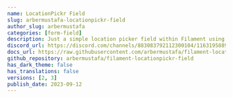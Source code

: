 ```yaml
---
name: LocationPickr Field
slug: arbermustafa-locationpickr-field
author_slug: arbermustafa
categories: [form-field]
description: Just a simple location picker field within Filament using Google Maps.
discord_url: https://discord.com/channels/883083792112300104/1163195889146400768
docs_url: https://raw.githubusercontent.com/arbermustafa/filament-locationpickr-field/main/README.md
github_repository: arbermustafa/filament-locationpickr-field
has_dark_theme: false
has_translations: false
versions: [2, 3]
publish_date: 2023-09-12
---
```

